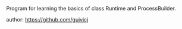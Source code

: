 Program for learning the basics of class Runtime and ProcessBuilder.

author: https://github.com/guivicj
